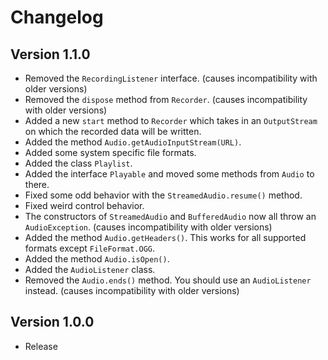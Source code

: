 # Changelog
## Version 1.1.0
- Removed the `RecordingListener` interface. (causes incompatibility with older versions)
- Removed the `dispose` method from `Recorder`. (causes incompatibility with older versions)
- Added a new `start` method to `Recorder` which takes in an `OutputStream` on which the recorded data will be written.
- Added the method `Audio.getAudioInputStream(URL)`.
- Added some system specific file formats.
- Added the class `Playlist`.
- Added the interface `Playable` and moved some methods from `Audio` to there.
- Fixed some odd behavior with the `StreamedAudio.resume()` method.
- Fixed weird control behavior.
- The constructors of `StreamedAudio` and `BufferedAudio` now all throw an `AudioException`. (causes incompatibility with older versions)
- Added the method `Audio.getHeaders()`. This works for all supported formats except `FileFormat.OGG`.
- Added the method `Audio.isOpen()`.
- Added the `AudioListener` class.
- Removed the `Audio.ends()` method. You should use an `AudioListener` instead. (causes incompatibility with older versions)

## Version 1.0.0
- Release